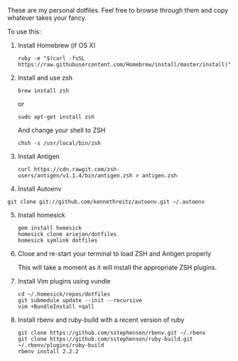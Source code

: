 These are my personal dotfiles. Feel free to browse through them and copy whatever takes your fancy.

To use this:

 1. Install Homebrew (if OS X)
 
    ```
    ruby -e "$(curl -fsSL https://raw.githubusercontent.com/Homebrew/install/master/install)"
    ```
 
 2. Install and use zsh
 
    ```
    brew install zsh
    ```
    
    or
    
    ```
    sudo apt-get install zsh
    ```
    
    And change your shell to ZSH
    
    ```
    chsh -s /usr/local/bin/zsh
    ```
 
 3. Install Antigen

    ```
    curl https://cdn.rawgit.com/zsh-users/antigen/v1.1.4/bin/antigen.zsh > antigen.zsh
    ```
    
 4. Install Autoenv
 
   ```
   git clone git://github.com/kennethreitz/autoenv.git ~/.autoenv
   ```
   
 5. Install homesick

    ```
    gem install homesick
    homesick clone ariejan/dotfiles
    homesick symlink dotfiles    
    ```

 6. Close and re-start your terminal to load ZSH and Antigen properly
 
    This will take a moment as it will install the appropriate ZSH plugins.

 7. Install Vim plugins using vundle
 
    ```
    cd ~/.homesick/repos/dotfiles
    git submodule update --init --recursive
    vim +BundleInstall +qall
    ```
    
 7. Install rbenv and ruby-build with a recent version of ruby

    ```
    git clone https://github.com/sstephenson/rbenv.git ~/.rbenv
    git clone https://github.com/sstephenson/ruby-build.git ~/.rbenv/plugins/ruby-build
    rbenv install 2.2.2
    ```
